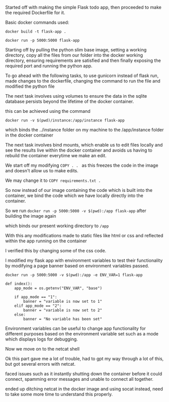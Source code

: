 Started off with making the simple Flask todo app, then proceeded to make the required Dockerfile for it.

Basic docker commands used:

`
docker build -t flask-app .
`

`
docker run -p 5000:5000 flask-app
`

Starting off by pulling the python slim base image, setting a working directory, copy all the files from our folder into the docker working directory, ensuring requirements are satisfied and then finally exposing the required port and running the python app.

To go ahead with the following tasks, to use gunicorn instead of flask run, made changes to the dockerfile, changing the command to run the file and modified the python file 

The next task involves using volumes to ensure the data in the sqlite database persists beyond the lifetime of the docker container.

this can be achieved using the command 

`
docker run -v $(pwd)/instance:/app/instance flask-app
`

which binds the ../instance folder on my machine to the /app/instance folder in the docker container

The next task involves bind mounts, which enable us to edit files locally and see the results live within the docker container and avoids us having to rebuild the container everytime we make an edit.

We start off my modifying `COPY . . ` as this freezes the code in the image and doesn't allow us to make edits.

We may change it to `COPY requirements.txt .`

So now instead of our image containing the code which is built into the container, we bind the code which we have locally directly into the container.

So we run `docker run -p 5000:5000 -v $(pwd):/app flask-app` after building the image again

which binds our present working directory to `/app`


With this any modifications made to static files like html or css and reflected within the app running on the container

I verified this by changing some of the css code.

I modified my flask app with environment variables to test their functionality by modifying a page banner based on environment variables passed.

`docker run -p 5000:5000 -v $(pwd):/app -e ENV_VAR=1 flask-app`

```
def index():
    app_mode = os.getenv("ENV_VAR", "base")

    if app_mode == "1":
        banner = "variable is now set to 1"
    elif app_mode == "2":
        banner = "variable is now set to 2"
    else:
        banner = "No variable has been set"
```
Environment variables can be useful to change app functionality for different purposes based on the environment variable set such as a mode which displays logs for debugging.

Now we move on to the netcat shell

<!-- We create a non root user with `RUN useradd -ms /bin/bash user` giving it a home directory and letting it use bash

We then install updates as well as netcat and bash

We then create a writeable directory and give access to the user and finally listen on port 9001 and switch to user when someone connects.
 -->

Ok this part gave me a lot of trouble, had to gpt my way through a lot of this, but got several errors with netcat.

faced issues such as it instantly shutting down the container before it could connect, spamming error messages and unable to connect all together.

ended up ditching netcat in the docker image and using socat instead, need to take some more time to understand this properly.
